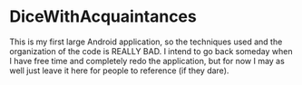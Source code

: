 DiceWithAcquaintances
=====================

This is my first large Android application, so the techniques used and the organization of the code is REALLY BAD. I intend to go back someday when I have free time and completely redo the application, but for now I may as well just leave it here for people to reference (if they dare).
